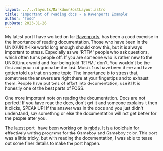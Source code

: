 ```yaml
---
layout: ../../layouts/MarkdownPostLayout.astro
title: 'Important of reading docs - a Ravenports Example'
author: 'Todd'
pubDate: 2023-01-26
---
```


My latest port I have worked on for [Ravenports](http://www.ravenports.com/), has been a good exercise in the importance of reading documentation. Those who have been in the UNIX/UNIX-like world long enough should know this, but it is always important to stress. Especially as we 'RTFM' people who ask questions, which often turns people off. If you are someone who is rather new to the UNIX/Linux world and fear being told 'RTFM,' don't. You wouldn't be the first and your not gonna be the last. Most of us have been there and have gotten told us that on some topic. The importance is to stress that, sometimes the answers are right there at your fingertips and to exhaust them. People have put tons of effort into documentation, use it! It is honestly one of the best parts of FOSS.

One more important note on reading the documentation. Docs are not perfect! If you have read the docs, don't get it and someone explains it then it clicks, SPEAK UP! If the answer was in the docs and you just didn't understand, say something or else the documentation will not get better for the people after you.

The latest port I have been working on is [rgbds](https://rgbds.gbdev.io/). It is a toolchain for effectively writing programs for the Gameboy and Gameboy color. This port was a little tricky, but with reading the documentation, I was able to tease out some finer details to make the port happen.
